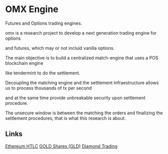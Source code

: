 # OMX Engine
Futures and Options trading engines.

omx is a research project to develop a next generation trading engine for options

and futures, which may or not incluid vanilla options.

The main objective is to build a centralized match-engine that uses a POS blockchain engine

like tendermint to do the settlement.

Decoupling the matching engine and the settlement infraestructure allows us to process thousands of tx per second

and at the same time provide unbreakable security upon settlement procedure.

The unsecure window is between the matching the orders and finalizing the settlement procedures, that is what this research is about.

## Links

[Ethereum HTLC](https://github.com/chatch/hashed-timelock-contract-ethereum)
[GOLD Shares (GLD)](http://www.spdrgoldshares.com/media/GLD/file/Introduction_to_SPDR_Gold_Shares.pdf)
[Diamond Trading](http://www.idexonline.com/)
